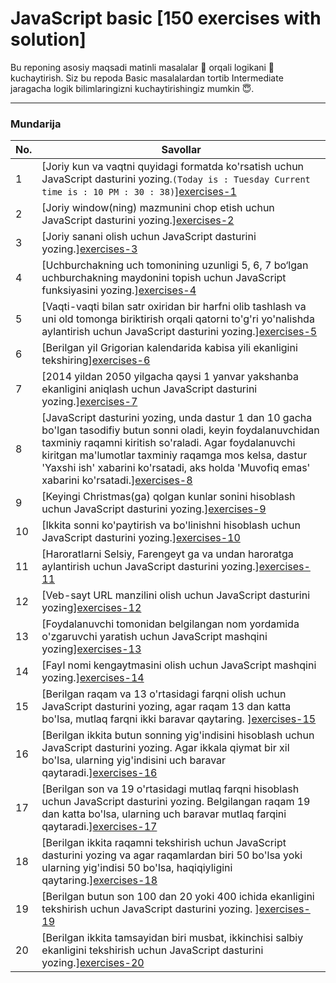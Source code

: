 # JavaScript basic [150 exercises with solution]

Bu reponing asosiy maqsadi matinli masalalar 🤔 orqali logikani 🧠 kuchaytirish. Siz bu repoda Basic masalalardan tortib Intermediate jaragacha logik bilimlaringizni kuchaytirishingiz mumkin 😇.

---

### Mundarija

| No. | Savollar                                                                                                                                                                                                                                                                                                                                                                                                                              |
| --- | ------------------------------------------------------------------------------------------------------------------------------------------------------------------------------------------------------------------------------------------------------------------------------------------------------------------------------------------------------------------------------------------------------------------------------------- |
| 1   | [Joriy kun va vaqtni quyidagi formatda ko'rsatish uchun JavaScript dasturini yozing.`(Today is : Tuesday Current time is : 10 PM : 30 : 38)`][exercises-1](https://github.com/sulaymonov2002/JavaScript-Exercises/tree/main/JavaScript-Basic-150/Exercises-1)                                                                                                                                                                         |
| 2   | [Joriy window(ning) mazmunini chop etish uchun JavaScript dasturini yozing.][exercises-2](https://github.com/sulaymonov2002/JavaScript-Exercises/tree/main/JavaScript-Basic-150/Exercises-2)                                                                                                                                                                                                                                          |
| 3   | [Joriy sanani olish uchun JavaScript dasturini yozing.][exercises-3](https://github.com/sulaymonov2002/JavaScript-Exercises/tree/main/JavaScript-Basic-150/Exercises-3)                                                                                                                                                                                                                                                               |
| 4   | [Uchburchakning uch tomonining uzunligi 5, 6, 7 bo‘lgan uchburchakning maydonini topish uchun JavaScript funksiyasini yozing.][exercises-4](https://github.com/sulaymonov2002/JavaScript-Exercises/tree/main/JavaScript-Basic-150/Exercises-4)                                                                                                                                                                                        |
| 5   | [Vaqti-vaqti bilan satr oxiridan bir harfni olib tashlash va uni old tomonga biriktirish orqali qatorni to'g'ri yo'nalishda aylantirish uchun JavaScript dasturini yozing.][exercises-5](https://github.com/sulaymonov2002/JavaScript-Exercises/tree/main/JavaScript-Basic-150/Exercises-5)                                                                                                                                           |
| 6   | [Berilgan yil Grigorian kalendarida kabisa yili ekanligini tekshiring][exercises-6](https://github.com/sulaymonov2002/JavaScript-Exercises/tree/main/JavaScript-Basic-150/Exercises-6)                                                                                                                                                                                                                                                |
| 7   | [2014 yildan 2050 yilgacha qaysi 1 yanvar yakshanba ekanligini aniqlash uchun JavaScript dasturini yozing.][exercises-7](https://github.com/sulaymonov2002/JavaScript-Exercises/tree/main/JavaScript-Basic-150/Exercises-7)                                                                                                                                                                                                           |
| 8   | [JavaScript dasturini yozing, unda dastur 1 dan 10 gacha bo'lgan tasodifiy butun sonni oladi, keyin foydalanuvchidan taxminiy raqamni kiritish so'raladi. Agar foydalanuvchi kiritgan ma'lumotlar taxminiy raqamga mos kelsa, dastur 'Yaxshi ish' xabarini ko'rsatadi, aks holda 'Muvofiq emas' xabarini ko'rsatadi.][exercises-8](https://github.com/sulaymonov2002/JavaScript-Exercises/tree/main/JavaScript-Basic-150/Exercises-8) |
| 9   | [Keyingi Christmas(ga) qolgan kunlar sonini hisoblash uchun JavaScript dasturini yozing.][exercises-9](https://github.com/sulaymonov2002/JavaScript-Exercises/tree/main/JavaScript-Basic-150/Exercises-9)                                                                                                                                                                                                                             |
| 10  | [Ikkita sonni ko'paytirish va bo'linishni hisoblash uchun JavaScript dasturini yozing.][exercises-10](https://github.com/sulaymonov2002/JavaScript-Exercises/tree/main/JavaScript-Basic-150/Exercises-10)                                                                                                                                                                                                                             |
| 11  | [Haroratlarni Selsiy, Farengeyt ga va undan haroratga aylantirish uchun JavaScript dasturini yozing.][exercises-11](https://github.com/sulaymonov2002/JavaScript-Exercises/tree/main/JavaScript-Basic-150/Exercises-11)                                                                                                                                                                                                               |
| 12  | [Veb-sayt URL manzilini olish uchun JavaScript dasturini yozing][exercises-12](https://github.com/sulaymonov2002/JavaScript-Exercises/tree/main/JavaScript-Basic-150/Exercises-12)                                                                                                                                                                                                                                                    |
| 13  | [Foydalanuvchi tomonidan belgilangan nom yordamida o'zgaruvchi yaratish uchun JavaScript mashqini yozing][exercises-13](https://github.com/sulaymonov2002/JavaScript-Exercises/tree/main/JavaScript-Basic-150/Exercises-13)                                                                                                                                                                                                           |
| 14  | [Fayl nomi kengaytmasini olish uchun JavaScript mashqini yozing.][exercises-14](https://github.com/sulaymonov2002/JavaScript-Exercises/tree/main/JavaScript-Basic-150/Exercises-14)                                                                                                                                                                                                                                                   |
| 15  | [Berilgan raqam va 13 o'rtasidagi farqni olish uchun JavaScript dasturini yozing, agar raqam 13 dan katta bo'lsa, mutlaq farqni ikki baravar qaytaring. ][exercises-15](https://github.com/sulaymonov2002/JavaScript-Exercises/tree/main/JavaScript-Basic-150/Exercises-15)                                                                                                                                                           |
| 16  | [Berilgan ikkita butun sonning yig'indisini hisoblash uchun JavaScript dasturini yozing. Agar ikkala qiymat bir xil bo'lsa, ularning yig'indisini uch baravar qaytaradi.][exercises-16](https://github.com/sulaymonov2002/JavaScript-Exercises/tree/main/JavaScript-Basic-150/Exercises-16)                                                                                                                                           |
| 17  | [Berilgan son va 19 o'rtasidagi mutlaq farqni hisoblash uchun JavaScript dasturini yozing. Belgilangan raqam 19 dan katta bo'lsa, ularning uch baravar mutlaq farqini qaytaradi.][exercises-17](https://github.com/sulaymonov2002/JavaScript-Exercises/tree/main/JavaScript-Basic-150/Exercises-17)                                                                                                                                   |
| 18  | [Berilgan ikkita raqamni tekshirish uchun JavaScript dasturini yozing va agar raqamlardan biri 50 bo'lsa yoki ularning yig'indisi 50 bo'lsa, haqiqiyligini qaytaring.][exercises-18](https://github.com/sulaymonov2002/JavaScript-Exercises/tree/main/JavaScript-Basic-150/Exercises-18)                                                                                                                                              |
| 19  | [Berilgan butun son 100 dan 20 yoki 400 ichida ekanligini tekshirish uchun JavaScript dasturini yozing. ][exercises-19](https://github.com/sulaymonov2002/JavaScript-Exercises/tree/main/JavaScript-Basic-150/Exercises-19)                                                                                                                                                                                                           |
| 20  | [Berilgan ikkita tamsayidan biri musbat, ikkinchisi salbiy ekanligini tekshirish uchun JavaScript dasturini yozing.][exercises-20](https://github.com/sulaymonov2002/JavaScript-Exercises/tree/main/JavaScript-Basic-150/Exercises-20)                                                                                                                                                                                                           |
